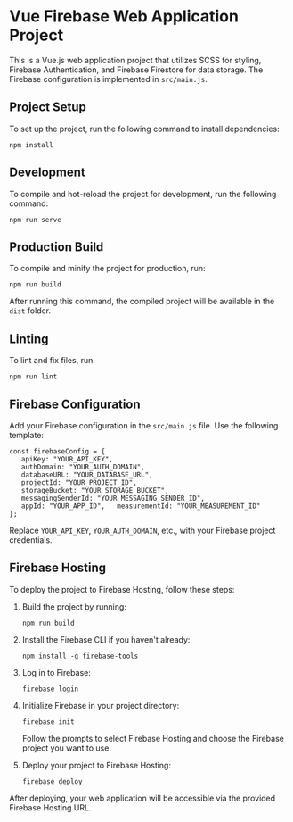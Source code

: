 Vue Firebase Web Application Project
====================================

This is a Vue.js web application project that utilizes SCSS for styling, Firebase Authentication, and Firebase Firestore for data storage. The Firebase configuration is implemented in `src/main.js`.

Project Setup
-------------

To set up the project, run the following command to install dependencies:

`npm install`

Development
-----------

To compile and hot-reload the project for development, run the following command:

`npm run serve`

Production Build
----------------

To compile and minify the project for production, run:

`npm run build`

After running this command, the compiled project will be available in the `dist` folder.

Linting
-------

To lint and fix files, run:

`npm run lint`

Firebase Configuration
----------------------

Add your Firebase configuration in the `src/main.js` file. Use the following template:

```
const firebaseConfig = {
   apiKey: "YOUR_API_KEY",
   authDomain: "YOUR_AUTH_DOMAIN",
   databaseURL: "YOUR_DATABASE_URL",
   projectId: "YOUR_PROJECT_ID",
   storageBucket: "YOUR_STORAGE_BUCKET",
   messagingSenderId: "YOUR_MESSAGING_SENDER_ID",
   appId: "YOUR_APP_ID",   measurementId: "YOUR_MEASUREMENT_ID"
};
```

Replace `YOUR_API_KEY`, `YOUR_AUTH_DOMAIN`, etc., with your Firebase project credentials.

Firebase Hosting
----------------

To deploy the project to Firebase Hosting, follow these steps:

1.  Build the project by running:
    
    `npm run build`
    
2.  Install the Firebase CLI if you haven't already:
    
    `npm install -g firebase-tools`
    
3.  Log in to Firebase:

    `firebase login`
    
4.  Initialize Firebase in your project directory:
    
    `firebase init`
    
    Follow the prompts to select Firebase Hosting and choose the Firebase project you want to use.
    
5.  Deploy your project to Firebase Hosting:
    
    `firebase deploy`
    
After deploying, your web application will be accessible via the provided Firebase Hosting URL.
